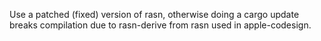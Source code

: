 Use a patched (fixed) version of rasn, otherwise doing a cargo update breaks compilation due to rasn-derive from rasn used in apple-codesign.